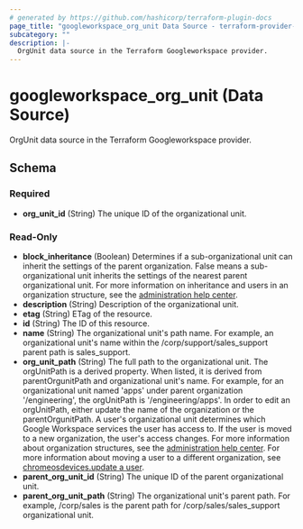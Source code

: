 ```yaml
---
# generated by https://github.com/hashicorp/terraform-plugin-docs
page_title: "googleworkspace_org_unit Data Source - terraform-provider-googleworkspace"
subcategory: ""
description: |-
  OrgUnit data source in the Terraform Googleworkspace provider.
---
```


# googleworkspace_org_unit (Data Source)

OrgUnit data source in the Terraform Googleworkspace provider.



<!-- schema generated by tfplugindocs -->
## Schema

### Required

- **org_unit_id** (String) The unique ID of the organizational unit.

### Read-Only

- **block_inheritance** (Boolean) Determines if a sub-organizational unit can inherit the settings of the parent organization. False means a sub-organizational unit inherits the settings of the nearest parent organizational unit. For more information on inheritance and users in an organization structure, see the [administration help center](https://support.google.com/a/answer/4352075).
- **description** (String) Description of the organizational unit.
- **etag** (String) ETag of the resource.
- **id** (String) The ID of this resource.
- **name** (String) The organizational unit's path name. For example, an organizational unit's name within the /corp/support/sales_support parent path is sales_support.
- **org_unit_path** (String) The full path to the organizational unit. The orgUnitPath is a derived property. When listed, it is derived from parentOrgunitPath and organizational unit's name. For example, for an organizational unit named 'apps' under parent organization '/engineering', the orgUnitPath is '/engineering/apps'. In order to edit an orgUnitPath, either update the name of the organization or the parentOrgunitPath. A user's organizational unit determines which Google Workspace services the user has access to. If the user is moved to a new organization, the user's access changes. For more information about organization structures, see the [administration help center](https://support.google.com/a/answer/4352075). For more information about moving a user to a different organization, see [chromeosdevices.update a user](https://developers.google.com/admin-sdk/directory/v1/guides/manage-users#update_user).
- **parent_org_unit_id** (String) The unique ID of the parent organizational unit.
- **parent_org_unit_path** (String) The organizational unit's parent path. For example, /corp/sales is the parent path for /corp/sales/sales_support organizational unit.


